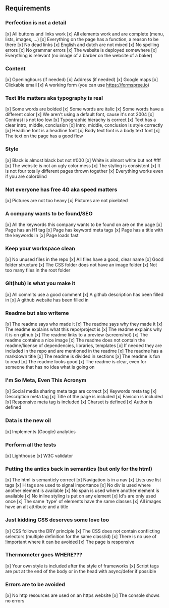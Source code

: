 ## Requirements
### Perfection is not a detail

  [x]   All buttons and links work
  [x]   All elements work and are complete (menu, lists, images, ...)
  [x]   Everything on the page has a function, a reason to be there
  [x]   No dead links
  [x]   English and dutch are not mixed
  [x]   No spelling errors
  [x]   No grammar errors
  [x]   The website is deployed somewhere
  [x]   Everything is relevant (no image of a barber on the website of a baker)

### Content

  [x]  Openinghours (if needed)
  [x]  Address (if needed)
  [x]  Google maps
  [x]  Clickable email
  [x]  A working form (you can use https://formspree.io)

### Text life matters aka typography is real

  [x]  Some words are bolded
  [x]  Some words are italic
  [x]  Some words have a different color
  [x]  We aren't using a default font, cause it's not 2004
  [x]  Contrast is not too low
  [x]  Typographic hierachy is correct
  [x]  Text has a clear intro, middle, conclusion
  [x]  Intro, middle, conclusion is style correctly
  [x]  Headline font is a headline font
  [x]  Body text font is a body text font
  [x]  The text on the page has a good flow

### Style

  [x]  Black is almost black but not #000
  [x]  White is almost white but not #fff
  [x]  The website is not an ugly color mess
  [x]  The styling is consistent
  [x]  It is not four totally different pages thrown together
  [x]  Everything works even if you are colorblind

### Not everyone has free 4G aka speed matters

  [x]  Pictures are not too heavy
  [x]  Pictures are not pixelated

### A company wants to be found/SEO

  [x]  All the keywords this company wants to be found on are on the page
  [x]  Page has an H1 tag
  [x]  Page has keyword meta tags
  [x]  Page has a title with the keywords in
  [x]  Page loads fast

### Keep your workspace clean

  [x]  No unused files in the repo
  [x]  All files have a good, clear name
  [x]  Good folder structure
  [x]  The CSS folder does not have an image folder
  [x]  Not too many files in the root folder

### Git(hub) is what you make it

  [x]  All commits use a good comment
  [x]  A github description has been filled in
  [x]  A github website has been filled in

### Readme but also writeme

  [x]  The readme says who made it
  [x]  The readme says why they made it
  [x]  The readme explains what this repo/project is
  [x]  The readme explains why it is on github
  [x]  The readme links to a preview (screenshot)
  [x]  The readme contains a nice image
  [x]  The readme does not contain the readme/license of dependencies, 		libraries, templates
  [x]  If needed they are included in the repo and are mentioned in 		the readme
  [x]  The readme has a markdown title
  [x]  The readme is divided in sections
  [x]  The readme is fun to read
  [x]  The readme looks good
  [x]  The readme is clear, even for someone that has no idea what is 		going on

### I'm So Meta, Even This Acronym

  [x]  Social media sharing meta tags are correct
  [x]  Keywords meta tag
  [x]  Description meta tag
  [x]  Title of the page is included
  [x]  Favicon is included
  [x]  Responsive meta tag is included
  [x]  Charset is defined
  [x]  Author is defined

### Data is the new oil

  [x]  Implements (Google) analytics

### Perform all the tests

  [x]  Lighthouse
  [x]  W3C validator

### Putting the antics back in semantics (but only for the html)

 [x]   The html is semanticly correct
 [x]   Navigation is in a nav
 [x]   Lists use list tags
 [x]   H tags are used to signal importance
 [x]   No div is used where another element is available
 [x]   No span is used where another element is available
 [x]   No inline styling is put on any element
 [x]   Id's are only used once
 [x]   The same 'type' of elements have the same classes
 [x]   All images have an alt attribute and a title

### Just kidding CSS deserves some love too

 [x]   CSS follows the DRY principle
 [x]   The CSS does not contain conflicting selectors (multiple 	definition for the same class/id)
 [x]   There is no use of !important where it can be avoided
 [x]   The page is responsive

### Thermometer goes WHERE???

 [x]  Your own style is included after the style of frameworks
 [x]   Script tags are put at the end of the body or in the head with async/defer if possible

### Errors are to be avoided

 [x]  No http resources are used on an https website
 [x]   The console shows no errors

